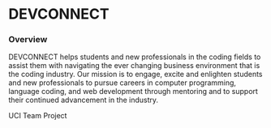 # DEVCONNECT 
### Overview
DEVCONNECT helps students and new professionals in the coding fields to assist them with navigating the ever changing business environment that is the coding industry. Our mission is to engage, excite and enlighten students and new professionals to pursue careers in computer programming, language coding, and web development through mentoring and to support their continued advancement in the industry.

UCI Team Project

